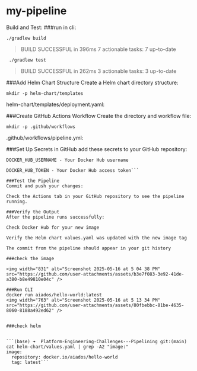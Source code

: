 
# my-pipeline

Build and Test:
###run in cli:


```./gradlew build```

>BUILD SUCCESSFUL in 396ms
7 actionable tasks: 7 up-to-date

``` ./gradlew test```

>BUILD SUCCESSFUL in 262ms
3 actionable tasks: 3 up-to-date


###Add Helm Chart Structure
Create a Helm chart directory structure:

```
mkdir -p helm-chart/templates
```

helm-chart/templates/deployment.yaml:

###Create GitHub Actions Workflow
Create the directory and workflow file:


```mkdir -p .github/workflows```

.github/workflows/pipeline.yml:

###Set Up Secrets in GitHub
add these secrets to your GitHub repository:

```
DOCKER_HUB_USERNAME - Your Docker Hub username

DOCKER_HUB_TOKEN - Your Docker Hub access token```

###Test the Pipeline
Commit and push your changes:

Check the Actions tab in your GitHub repository to see the pipeline running.

###Verify the Output
After the pipeline runs successfully:

Check Docker Hub for your new image

Verify the Helm chart values.yaml was updated with the new image tag

The commit from the pipeline should appear in your git history

###check the image

<img width="831" alt="Screenshot 2025-05-16 at 5 04 38 PM" src="https://github.com/user-attachments/assets/b3e7f083-3e92-41de-a380-b8e49810e04c" />

###Run CLI
docker run aiados/hello-world:latest
<img width="763" alt="Screenshot 2025-05-16 at 5 13 34 PM" src="https://github.com/user-attachments/assets/80fbebbc-81be-4635-8060-8188a492ed62" />


###check helm

                   
```(base) ➜  Platform-Engineering-Challenges---Pipelining git:(main) cat helm-chart/values.yaml | grep -A2 "image:"
image:
  repository: docker.io/aiados/hello-world
  tag: latest```



